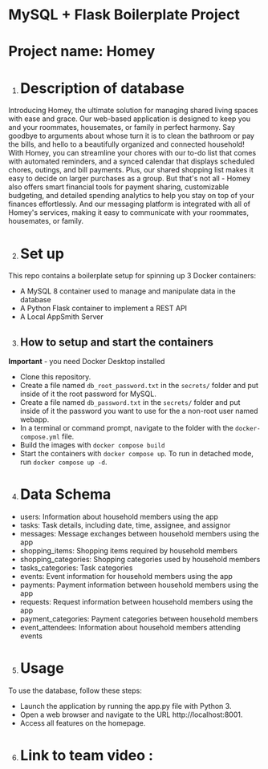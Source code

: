 # MySQL + Flask Boilerplate Project

# Project name: Homey

1. # Description of database
Introducing Homey, the ultimate solution for managing shared living spaces with ease and grace. Our web-based application is designed to keep you and your roommates, housemates, or family in perfect harmony. Say goodbye to arguments about whose turn it is to clean the bathroom or pay the bills, and hello to a beautifully organized and connected household! With Homey, you can streamline your chores with our to-do list that comes with automated reminders, and a synced calendar that displays scheduled chores, outings, and bill payments. Plus, our shared shopping list makes it easy to decide on larger purchases as a group. But that's not all - Homey also offers smart financial tools for payment sharing, customizable budgeting, and detailed spending analytics to help you stay on top of your finances effortlessly. And our messaging platform is integrated with all of Homey's services, making it easy to communicate with your roommates, housemates, or family.

2. # Set up
This repo contains a boilerplate setup for spinning up 3 Docker containers: 
- A MySQL 8 container used to manage and manipulate data in the database
- A Python Flask container to implement a REST API
- A Local AppSmith Server

3. ## How to setup and start the containers
**Important** - you need Docker Desktop installed
- Clone this repository.  
- Create a file named `db_root_password.txt` in the `secrets/` folder and put inside of it the root password for MySQL. 
- Create a file named `db_password.txt` in the `secrets/` folder and put inside of it the password you want to use for the a non-root user named webapp. 
- In a terminal or command prompt, navigate to the folder with the `docker-compose.yml` file.  
- Build the images with `docker compose build`
- Start the containers with `docker compose up`.  To run in detached mode, run `docker compose up -d`. 

4. # Data Schema
- users: Information about household members using the app
- tasks: Task details, including date, time, assignee, and assignor
- messages: Message exchanges between household members using the app
- shopping_items: Shopping items required by household members
- shopping_categories: Shopping categories used by household members
- tasks_categories: Task categories
- events: Event information for household members using the app
- payments: Payment information between household members using the app
- requests: Request information between household members using the app
- payment_categories: Payment categories between household members
- event_attendees: Information about household members attending events

5. # Usage
To use the database, follow these steps:

- Launch the application by running the app.py file with Python 3.
- Open a web browser and navigate to the URL http://localhost:8001.
- Access all features on the homepage.


6. # Link to team video : 




